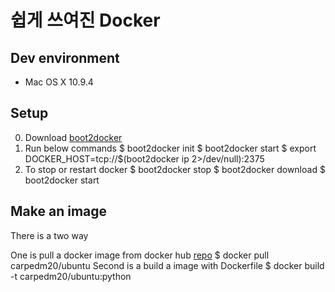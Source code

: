 쉽게 쓰여진 Docker
==================

Dev environment
---------------

- Mac OS X 10.9.4

Setup
-----

0. Download [boot2docker](https://github.com/boot2docker/osx-installer/releases)
0. Run below commands
    $ boot2docker init
    $ boot2docker start
    $ export DOCKER_HOST=tcp://$(boot2docker ip 2>/dev/null):2375
0. To stop or restart docker
    $ boot2docker stop
    $ boot2docker download
    $ boot2docker start

Make an image
-------------

There is a two way

One is pull a docker image from docker hub [repo](https://registry.hub.docker.com/u/carpedm20/ubuntu/)
    $ docker pull carpedm20/ubuntu
Second is a build a image with Dockerfile
    $ docker build -t carpedm20/ubuntu:python
